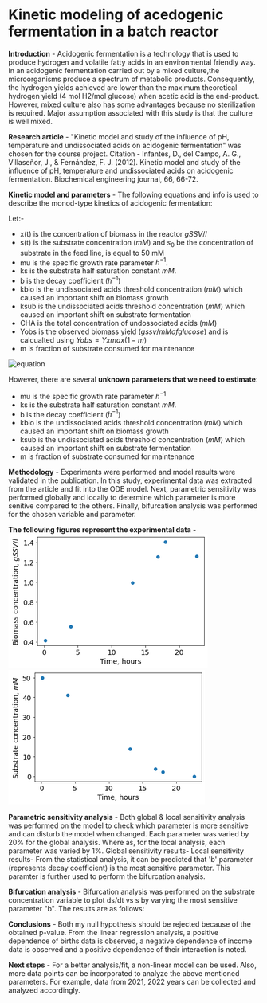 # Kinetic modeling of acedogenic fermentation in a batch reactor

**Introduction** -
Acidogenic fermentation is a technology that is used to produce hydrogen and volatile fatty acids in an environmental friendly way. In an acidogenic fermentation carried out by a mixed culture,the microorganisms produce a spectrum of metabolic products. Consequently, the hydrogen yields achieved are lower than the maximum theoretical hydrogen yield (4 mol H2/mol glucose) when acetic acid is the end-product. However, mixed culture also has some advantages because no sterilization is required. Major assumption associated with this study is that the culture is well mixed. 

**Research article** -
"Kinetic model and study of the influence of pH, temperature and undissociated acids on acidogenic fermentation" was chosen for the course project.
Citation - Infantes, D., del Campo, A. G., Villaseñor, J., & Fernández, F. J. (2012). Kinetic model and study of the influence of pH, temperature and undissociated acids on acidogenic fermentation. Biochemical engineering journal, 66, 66-72.

**Kinetic model and parameters** -
The following equations and info is used to describe the monod-type kinetics of acidogenic fermentation:

Let:-
- x(t) is the concentration of biomass in the reactor $gSSV/l$
- s(t) is the substrate concentration ($mM$) and $s_0$ be the concentration of substrate in the feed line, is equal to 50 mM
- mu is the specific growth rate parameter $h^{-1}$.
- ks is the substrate half saturation constant $mM$.
- b is the decay coefficient ($h^{-1}$)
- kbio is the undissociated acids threshold concentration ($mM$) which caused an important shift on biomass growth 
- ksub is the undissociated acids threshold concentration ($mM$) which caused an important shift on substrate fermentation
- CHA is the total concentration of undossociated acids ($mM$)
- Yobs is the observed biomass yield ($gssv/mM of glucose$) and is calcualted using $Yobs = Yxmax(1-m)$
- m is fraction of substrate consumed for maintenance

![equation](https://latex.codecogs.com/svg.image?\begin{align}\dot{x}&space;=&space;\mu&space;\frac{s(t)}{ks&plus;s(t)}&space;\frac{1}{1&plus;1.2^{(CHA&space;-&space;kbio)}}&space;x(t)&space;-&space;b&space;x(t)\\\dot{s}&space;=&space;\frac{-1}{Yobs}&space;\frac{s(t)}{ks&plus;s(t)}&space;\frac{1}{1&plus;1.2^{(CHA&space;-&space;ksub)}}&space;x(t)\end{align})

However, there are several **unknown parameters that we need to estimate**:

- mu is the specific growth rate parameter $h^{-1}$
- ks is the substrate half saturation constant $mM$.
- b is the decay coefficient ($h^{-1}$)
- kbio is the undissociated acids threshold concentration ($mM$) which caused an important shift on biomass growth 
- ksub is the undissociated acids threshold concentration ($mM$) which caused an important shift on substrate fermentation
- m is fraction of substrate consumed for maintenance

**Methodology** -
Experiments were performed and model results were validated in the publication. In this study, experimental data was extracted from the article and fit into the ODE model. Next, parametric sensitivity was performed globally and locally to determine which parameter is more senitive compared to the others. Finally, bifurcation analysis was performed for the chosen variable and parameter.

**The following figures represent the experimental data** -
![download (8)](https://github.com/LAA147/Project2/blob/main/download%20(8).png)
![download (8)](https://github.com/LAA147/Project2/blob/main/download%20(9).png)

**Parametric sensitivity analysis** - 
Both global & local sensitivity analysis was performed on the model to check which parameter is more sensitive and can disturb the model when changed. Each parameter was varied by 20% for the global analysis. Where as, for the local analysis, each parameter was varied by 1%.
Global sensitivity results- 
Local sensitivity results-
From the statistical analysis, it can be predicted that 'b' parameter (represents decay coefficient) is the most sensitive parameter. This paramter is further used to perform the bifurcation analysis.

**Bifurcation analysis** -
Bifurcation analysis was performed on the substrate concentration variable to plot ds/dt vs s by varying the most sensitive parameter "b". The results are as follows:

**Conclusions** - 
Both my null hypothesis should be rejected because of the obtained p-value. From the linear regression analysis, a positive dependence of births data is observed, a negative dependence of income data is observed and a positive dependence of their interaction is noted.


**Next steps** - 
For a better analysis/fit, a non-linear model can be used. Also, more data points can be incorporated to analyze the above mentioned parameters. For example, data from 2021, 2022 years can be collected and analyzed accordingly.
